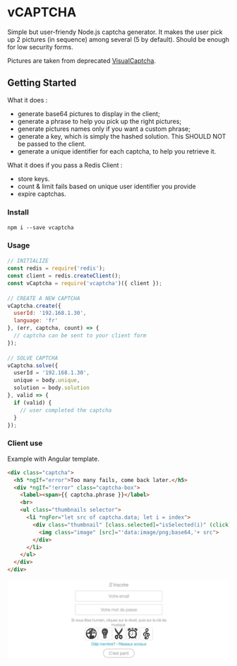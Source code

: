 # vCAPTCHA

Simple but user-friendy Node.js captcha generator. It makes the user pick up 2 pictures (in sequence) among several (5 by default). Should be enough for low security forms.

Pictures are taken from deprecated [VisualCaptcha](https://github.com/desirepath41/visualCaptcha).

## Getting Started

What it does :
- generate base64 pictures to display in the client;
- generate a phrase to help you pick up the right pictures;
- generate pictures names only if you want a custom phrase;
- generate a key, which is simply the hashed solution. This SHOULD NOT be passed to the client.
- generate a unique identifier for each captcha, to help you retrieve it.

What it does if you pass a Redis Client :
- store keys.
- count & limit fails based on unique user identifier you provide
- expire captchas.

### Install

```
npm i --save vcaptcha
```

### Usage

```js
// INITIALIZE
const redis = require('redis');
const client = redis.createClient();
const vCaptcha = require('vcaptcha')({ client });

// CREATE A NEW CAPTCHA
vCaptcha.create({
  userId: '192.168.1.30',
  language: 'fr'
}, (err, captcha, count) => {
  // captcha can be sent to your client form
});

// SOLVE CAPTCHA
vCaptcha.solve({
  userId = '192.168.1.30',
  unique = body.unique,
  solution = body.solution
}, valid => {
  if (valid) {
    // user completed the captcha
  }
});
```

### Client use

Example with Angular template.

```html
<div class="captcha">
  <h5 *ngIf="error">Too many fails, come back later.</h5>
  <div *ngIf="!error" class="captcha-box">
    <label><span>{{ captcha.phrase }}</label>
    <br>
    <ul class="thumbnails selector">
      <li *ngFor="let src of captcha.data; let i = index">
        <div class="thumbnail" [class.selected]="isSelected(i)" (click)="toggleSelect(i)">
          <img class="image" [src]="'data:image/png;base64,'+ src">
        </div>
      </li>
    </ul>
  </div>
</div>
```

![vCAPTCHA preview](preview.jpg)
